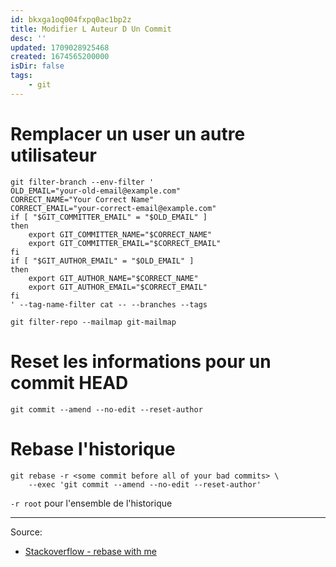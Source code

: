 ```yaml
---
id: bkxga1oq004fxpq0ac1bp2z
title: Modifier L Auteur D Un Commit
desc: ''
updated: 1709028925468
created: 1674565200000
isDir: false
tags:
    - git
---
```


# Remplacer un user un autre utilisateur

``` Shell
git filter-branch --env-filter '
OLD_EMAIL="your-old-email@example.com"
CORRECT_NAME="Your Correct Name"
CORRECT_EMAIL="your-correct-email@example.com"
if [ "$GIT_COMMITTER_EMAIL" = "$OLD_EMAIL" ]
then
    export GIT_COMMITTER_NAME="$CORRECT_NAME"
    export GIT_COMMITTER_EMAIL="$CORRECT_EMAIL"
fi
if [ "$GIT_AUTHOR_EMAIL" = "$OLD_EMAIL" ]
then
    export GIT_AUTHOR_NAME="$CORRECT_NAME"
    export GIT_AUTHOR_EMAIL="$CORRECT_EMAIL"
fi
' --tag-name-filter cat -- --branches --tags

git filter-repo --mailmap git-mailmap
```
# Reset les informations pour un commit HEAD

``` Shell
git commit --amend --no-edit --reset-author
```

# Rebase l'historique 

```Shell
git rebase -r <some commit before all of your bad commits> \
    --exec 'git commit --amend --no-edit --reset-author'
```

`-r root` pour l'ensemble de l'historique 

---

Source:
- [Stackoverflow - rebase with me](https://stackoverflow.com/a/1320317)
